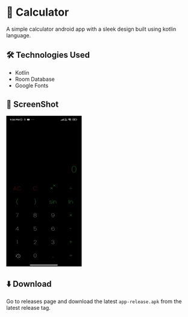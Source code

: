 # 🟰 Calculator

A simple calculator android app with a sleek design built using kotlin language.

## 🛠️ Technologies Used

- Kotlin
- Room Database
- Google Fonts

## 🌠 ScreenShot

<img src="screenshot/screen.png" width="200px" height="400px" alt="" />

## ⬇️ Download

Go to releases page and download the latest `app-release.apk` from the latest release tag.

